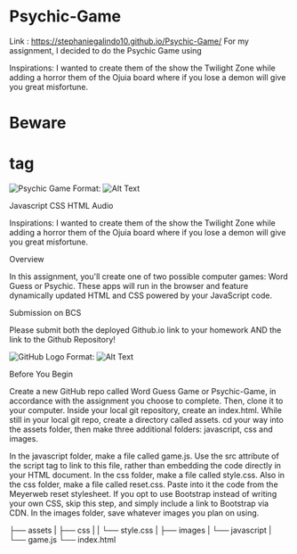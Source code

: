# Psychic-Game

Link :  https://stephaniegalindo10.github.io/Psychic-Game/
For my assignment, I decided to do the Psychic Game using

Inspirations: I wanted to create them of the show the Twilight Zone while adding a horror them of the Ojuia board where if you lose a demon will give you great misfortune. 



# Beware <h1> tag
![Psychic Game](/image/screenshot.png)
Format: ![Alt Text](url)


Javascript 
CSS
HTML
Audio 

Inspirations: I wanted to create them of the show the Twilight Zone while adding a horror them of the Ojuia board where if you lose a demon will give you great misfortune. 



Overview

In this assignment, you'll create one of two possible computer games: Word Guess or Psychic. These apps will run in the browser and feature dynamically updated HTML and CSS powered by your JavaScript code.


Submission on BCS


Please submit both the deployed Github.io link to your homework AND the link to the Github Repository!

![GitHub Logo]()
Format: ![Alt Text](url)

Before You Begin


Create a new GitHub repo called Word Guess Game or Psychic-Game, in accordance with the assignment you choose to complete. Then, clone it to your computer.
Inside your local git repository, create an index.html.
While still in your local git repo, create a directory called assets.
cd your way into the assets folder, then make three additional folders: javascript, css and images.



In the javascript folder, make a file called game.js. Use the src attribute of the script tag to link to this file, rather than embedding the code directly in your HTML document.
In the css folder, make a file called style.css.
Also in the css folder, make a file called reset.css. Paste into it the code from the Meyerweb reset stylesheet. If you opt to use Bootstrap instead of writing your own CSS, skip this step, and simply include a link to Bootstrap via CDN.
In the images folder, save whatever images you plan on using.


├── assets
|  ├── css
|  |  └── style.css
|  ├── images
|  └── javascript
|     └── game.js
└── index.html
